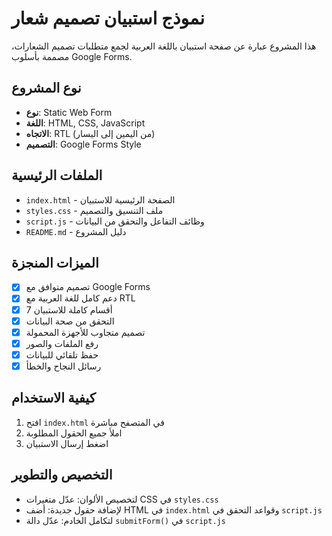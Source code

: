 # نموذج استبيان تصميم شعار

هذا المشروع عبارة عن صفحة استبيان باللغة العربية لجمع متطلبات تصميم الشعارات، مصممة بأسلوب Google Forms.

## نوع المشروع
- **نوع**: Static Web Form
- **اللغة**: HTML, CSS, JavaScript  
- **الاتجاه**: RTL (من اليمين إلى اليسار)
- **التصميم**: Google Forms Style

## الملفات الرئيسية
- `index.html` - الصفحة الرئيسية للاستبيان
- `styles.css` - ملف التنسيق والتصميم
- `script.js` - وظائف التفاعل والتحقق من البيانات
- `README.md` - دليل المشروع

## الميزات المنجزة
- [x] تصميم متوافق مع Google Forms
- [x] دعم كامل للغة العربية مع RTL
- [x] 7 أقسام كاملة للاستبيان
- [x] التحقق من صحة البيانات
- [x] تصميم متجاوب للأجهزة المحمولة
- [x] رفع الملفات والصور
- [x] حفظ تلقائي للبيانات
- [x] رسائل النجاح والخطأ

## كيفية الاستخدام
1. افتح `index.html` في المتصفح مباشرة
2. املأ جميع الحقول المطلوبة
3. اضغط إرسال الاستبيان

## التخصيص والتطوير
- لتخصيص الألوان: عدّل متغيرات CSS في `styles.css`
- لإضافة حقول جديدة: أضف HTML في `index.html` وقواعد التحقق في `script.js`
- لتكامل الخادم: عدّل دالة `submitForm()` في `script.js`